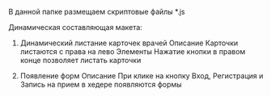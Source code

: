 В данной папке размещаем скриптовые файлы *.js

Динамическая составляющая макета:

1. Динамический листание карточек врачей
Описание 
Карточки листаются с права на лево 
Элементы 
Нажатие кнопки в правом конце позволяет листать карточки

2. Появление форм
Описание
При клике на кнопку Вход, Регистрация и Запись на прием в хедере появляются формы 